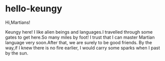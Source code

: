 # hello-keungy

Hi,Martians!

Keungy here! I like alien beings and languages.I travelled through some gates to get here.So many miles by foot!
I trust that I can master Martian language very soon.After that, we are surely to be good friends. 
By the way,if I knew there is no fire earlier, I would carry some sparks when I past by the sun.

